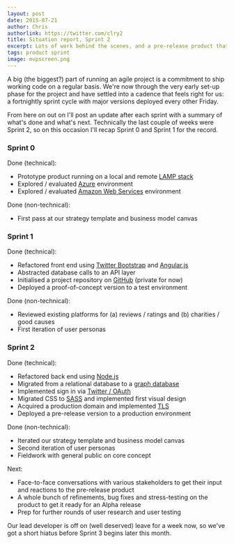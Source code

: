 ```yaml
---
layout: post
date: 2015-07-21
author: Chris
authorlink: https://twitter.com/clry2
title: Situation report, Sprint 2
excerpt: Lots of work behind the scenes, and a pre-release product that is starting to look real.
tags: product sprint
image: mvpscreen.png
---
```


A big (the biggest?) part of running an agile project is a commitment to ship working code on a regular basis. We're now through the very early set-up phase for the project and have settled into a cadence that feels right for us: a fortnightly sprint cycle with major versions deployed every other Friday.

From here on out on I'll post an update after each sprint with a summary of what's done and what's next. Technically the last couple of weeks were Sprint 2, so on this occasion I'll recap Sprint 0 and Sprint 1 for the record.

### Sprint 0

Done (technical):

* Prototype product running on a local and remote [LAMP stack](http://stackoverflow.com/questions/10060285/what-is-a-lamp-stack)
* Explored / evaluated [Azure](http://azure.microsoft.com/en-gb/) environment
* Explored / evaluated [Amazon Web Services](http://aws.amazon.com/) environment

Done (non-technical):

* First pass at our strategy template and business model canvas

### Sprint 1

Done (technical):

* Refactored front end using [Twitter Bootstrap](http://getbootstrap.com/) and [Angular.js](https://angularjs.org/)
* Abstracted database calls to an API layer
* Initialised a project repository on [GitHub](https://github.com/) (private for now)
* Deployed a proof-of-concept version to a test environment

Done (non-technical):

* Reviewed existing platforms for (a) reviews / ratings and (b) charities / good causes
* First iteration of user personas

### Sprint 2

Done (technical):

* Refactored back end using [Node.js](https://nodejs.org/)
* Migrated from a relational database to a [graph database](https://en.wikipedia.org/wiki/Graph_database)
* Implemented sign in via [Twitter / OAuth](https://dev.twitter.com/oauth)
* Migrated CSS to [SASS](http://sass-lang.com/) and implemented first visual design
* Acquired a production domain and implemented [TLS](https://en.wikipedia.org/wiki/Transport_Layer_Security)
* Deployed a pre-release version to a production environment

Done (non-technical):

* Iterated our strategy template and business model canvas
* Second iteration of user personas
* Fieldwork with general public on core concept

Next:

* Face-to-face conversations with various stakeholders to get their input and reactions to the pre-release product
* A whole bunch of refinements, bug fixes and stress-testing on the product to get it ready for an Alpha release
* Prep for further rounds of user research and user testing

Our lead developer is off on (well deserved) leave for a week now, so we've got a short hiatus before Sprint 3 begins later this month.
